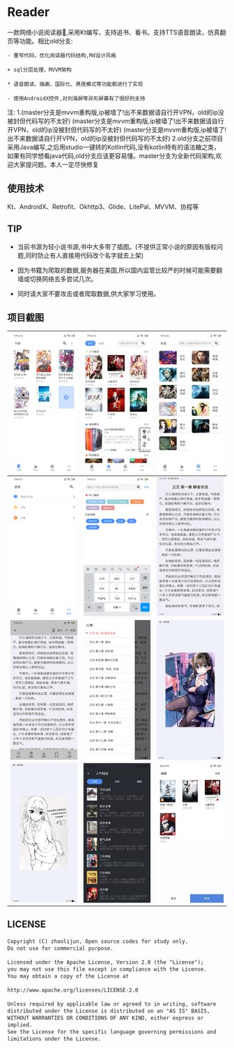# Reader

一款网络小说阅读器📕,采用Kt编写，支持追书、看书。支持TTS语音朗读，仿真翻页等功能。相比old分支:

    - 重写代码，优化阅读器代码结构,Md设计风格

    + sql分层处理，MVVM架构

    * 语音朗读、插画、国际化、黑夜模式等功能都进行了实现

    - 使用AndroidX控件,对刘海屏等异形屏幕有了很好的支持

注:
    1.(master分支是mvvm重构版,ip被墙了!出不来数据请自行开VPN，old的ip没被封但代码写的不太好)
      (master分支是mvvm重构版,ip被墙了!出不来数据请自行开VPN，old的ip没被封但代码写的不太好)
      (master分支是mvvm重构版,ip被墙了!出不来数据请自行开VPN，old的ip没被封但代码写的不太好)
    2.old分支之前项目采用Java编写,之后用studio一键转的Kotlin代码,没有kotlin特有的语法糖之类，
如果有同学想看java代码,old分支应该更容易懂。master分支为全新代码架构,欢迎大家提问题。本人一定尽快修复

## 使用技术
Kt、AndroidX、Retrofit、Okhttp3、Glide、LitePal、MVVM、协程等

## TIP
- 当前书源为轻小说书源,书中大多带了插图。(不提供正常小说的原因有版权问题,同时防止有人直接用代码改个名字就去上架)

+ 因为书籍为爬取的数据,服务器在美国,所以国内监管比较严的时候可能需要翻墙或切换网络去多尝试几次。

* 同时请大家不要攻击或者爬取数据,供大家学习使用。

## 项目截图


| <img src="https://github.com/390057892/reader/blob/master/screenshot/%E9%A6%96%E9%A1%B5.jpg?raw=true" width="280" alt="首页"/> | <img src="https://github.com/390057892/reader/blob/master/screenshot/%E6%8E%A8%E8%8D%90.jpg?raw=true" width="280" alt="推荐"/>  |  <img src="https://github.com/390057892/reader/blob/master/screenshot/%E4%B9%A6%E5%BA%93.jpg?raw=true" width="280" alt="书库"/>  |
| --- | --- | --- |
| <img src="https://github.com/390057892/reader/blob/master/screenshot/%E8%AE%BE%E7%BD%AE.png?raw=true" width="280" alt="设置"/> | <img src="https://github.com/390057892/reader/blob/master/screenshot/%E6%90%9C%E7%B4%A2.png?raw=true" width="280" alt="搜索"/> | <img src="https://github.com/390057892/reader/blob/master/screenshot/%E9%98%85%E8%AF%BB%E9%A1%B5.png" width="280" alt="阅读页"/> |
| <img src="https://github.com/390057892/reader/blob/master/screenshot/%E9%98%85%E8%AF%BB%E9%A1%B5%E8%8F%9C%E5%8D%95.png" width="280" alt="菜单"/> |  <img src="https://github.com/390057892/reader/blob/master/screenshot/%E4%B9%A6%E7%B1%8D%E7%9B%AE%E5%BD%95.png" width="280" alt="目录"/>  | <img src="https://github.com/390057892/reader/blob/master/screenshot/%E6%8F%92%E9%A1%B51.jpg" width="280" alt="插页"/>  |
| <img src="https://github.com/390057892/reader/blob/master/screenshot/%E6%8F%92%E9%A1%B52.jpg" width="280" alt="插页2"/> | <img src="https://github.com/390057892/reader/blob/master/screenshot/night.jpg" width="280" alt="夜间"/> | <img src="https://github.com/390057892/reader/blob/master/screenshot/edit.jpg" width="280" alt="编辑"/> |



## LICENSE

```
Copyright (C) zhaolijun, Open source codes for study only.
Do not use for commercial purpose.

Licensed under the Apache License, Version 2.0 (the "License");
you may not use this file except in compliance with the License.
You may obtain a copy of the License at

http://www.apache.org/licenses/LICENSE-2.0

Unless required by applicable law or agreed to in writing, software
distributed under the License is distributed on an "AS IS" BASIS,
WITHOUT WARRANTIES OR CONDITIONS OF ANY KIND, either express or implied.
See the License for the specific language governing permissions and
limitations under the License.
```

